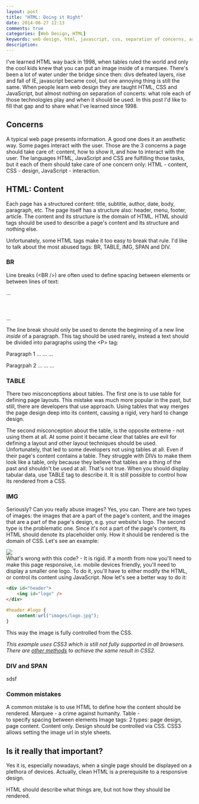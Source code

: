 ```yaml
---
layout: post
title: "HTML: Doing it Right"
date: 2014-06-27 12:13
comments: true
categories: [Web Design, HTML]
keywords: web design, html, javascript, css, separation of concerns, architecture, web
description: 
---
```


I've learned HTML way back in 1998, when tables ruled the world and only the cool kids knew that you can put an image inside of a marquee. There's been a lot of water under the bridge since then: divs defeated layers, rise and fall of IE, javascript became cool, but one annoying thing is still the same. When people learn web design they are taught HTML, CSS and JavaScript, but almost nothing on separation of concerts: what role each of those technologies play and when it should be used. In this post I'd like to fill that gap and to share what I've learned since 1998.

Concerns
--------
A typical web page presents information. A good one does it an aesthetic way. Some pages interact with the user. Those are the 3 concerns a page should take care of: content, how to show it, and how to interact with the user. The languages HTML, JavaScript and CSS are fulfilling those tasks, but it each of them should take care of one concern only: HTML - content, CSS -  design, JavaScript - interaction.

HTML: Content
-------------
Each page has a structured content: title, subtitle, author, date, body, paragraph, etc. The page itself has a structure also: header, menu, footer, article. The content and its structure is the domain of HTML. HTML should tags should be used to describe a page's content and its structure and nothing else.

Unfortunately, some HTML tags make it too easy to break that rule. I'd like to talk about the most abused tags: BR, TABLE, IMG, SPAN and DIV.

### BR
Line breaks (&lt;BR /&gt;) are often used to define spacing between elements or between lines of text:
	<div id="header">...</div>
	<br />
	<br />
	<br />
	<div id="menu">...</div>

The line break should only be used to denote the beginning of a new line *inside* of a paragraph. This tag should be used rarely, instead a text should be divided into paragraphs using the &lt;P&gt; tag:
	<p>
		Paragraph 1
		...
		...
		...
	</p>
	<p>
		Paragrpah 2
		...
		...
		...
	</p>

### TABLE
There two misconceptions about tables. The first one is to use table for defining page layouts. This mistake was much more popular in the past, but still, there are developers that use approach. Using tables that way merges the page design deep into its content, causing a rigid, very hard to change design.

The second misconception about the table, is the opposite extreme - not using them at all. At some point it became clear that tables are evil for defining a layout and other layout techniques should be used. Unfortunately, that led to some developers not using tables at all. Even if their page's content contains a table. They struggle with DIVs to make them look like a table, only because they believe that tables are a thing of the past and shouldn't be used at all. That's not true. When you should display tabular data, use TABLE tag to describe it. It is still possible to control how its rendered from a CSS.

### IMG
Seriously? Can you really abuse images? Yes, you can. There are two types of images: the images that are a part of the page's content, and the images that are a part of the page's design, e.g. your website's logo. The second type is the problematic one. Since it's not a part of the page's content, its HTML should denote its placeholder only. How it should be rendered is the domain of CSS. Let's see an example:
	<div id="header">
		<img src="images/logo.jpg" />
	</div>
What's wrong with this code? - It is rigid. If a month from now you'll need to make this page responsive, i.e. mobile devices friendly, you'll need to display a smaller one logo. To do it, you'll have to either modify the HTML, or control its content using JavaScript. Now let's see a better way to do it:
``` html page.html
<div id="header">
	<img id="logo" />
</div>
```

``` css desktop.css
#header #logo {
	content:url("images/logo.jpg");
}
```

This way the image is fully controlled from the CSS.

*This example uses CSS3 which is still not fully supported in all browsers. There are [other methods](http://css-tricks.com/replace-the-image-in-an-img-with-css/) to achieve the same result in CSS2.*

### DIV and SPAN
sdsf

### Common mistakes

A common mistake is to use HTML to define how the content should be rendered.
Marquee - a crime against humanity.
Table - 
<BR> to specify spacing between elements
Image tags: 2 types: page design, page content. Content only. Design should be controlled via CSS. CSS3 allows setting the image url in style sheets.


Is it really that important?
----------------------------
Yes it is, especially nowadays, when a single page should be displayed on a plethora of devices. Actually, clean HTML is a prerequisite to a responsive design. 

HTML should describe what things are, but not how they should be rendered.